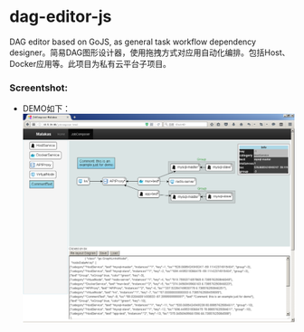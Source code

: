 # dag-editor-js
DAG editor based on GoJS, as general task workflow dependency designer。简易DAG图形设计器，使用拖拽方式对应用自动化编排。包括Host、Docker应用等。此项目为私有云平台子项目。


### Screentshot:
* DEMO如下：
![image](job-composer.png)  
